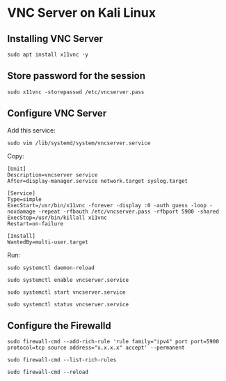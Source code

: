 # VNC Server on Kali Linux

## Installing VNC Server
```
sudo apt install x11vnc -y
```

## Store password for the session
```
sudo x11vnc -storepasswd /etc/vncserver.pass
```


## Configure VNC Server

Add this service:
```
sudo vim /lib/systemd/system/vncserver.service
```

Copy:
```
[Unit]
Description=vncserver service
After=display-manager.service network.target syslog.target

[Service]
Type=simple
ExecStart=/usr/bin/x11vnc -forever -display :0 -auth guess -loop -noxdamage -repeat -rfbauth /etc/vncserver.pass -rfbport 5900 -shared
ExecStop=/usr/bin/killall x11vnc
Restart=on-failure

[Install]
WantedBy=multi-user.target
```

Run:

```
sudo systemctl daemon-reload
```
```
sudo systemctl enable vncserver.service
```
```
sudo systemctl start vncserver.service
```
```
sudo systemctl status vncserver.service
```

## Configure the Firewalld

```
sudo firewall-cmd --add-rich-rule 'rule family="ipv4" port port=5900 protocol=tcp source address="x.x.x.x" accept' --permanent
```

```
sudo firewall-cmd --list-rich-rules
```

```
sudo firewall-cmd --reload
```
